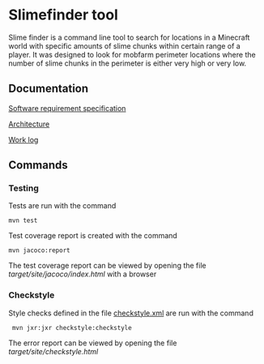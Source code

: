 # Slimefinder tool

Slime finder is a command line tool to search for locations in a Minecraft world with specific amounts of slime chunks within certain range of a player. It was designed to look for mobfarm perimeter locations where the number of slime chunks in the perimeter is either very high or very low.

## Documentation

[Software requirement specification](https://github.com/Nukelawe/otm/blob/master/Slimefinder/documentation/softwareRequirementSpecification.md)

[Architecture](https://github.com/Nukelawe/otm/blob/master/Slimefinder/documentation/architecture.md)

[Work log](https://github.com/Nukelawe/otm/blob/master/Slimefinder/documentation/workLog.md)

## Commands 

### Testing

Tests are run with the command

```
mvn test
```

Test coverage report is created with the command

```
mvn jacoco:report
```

The test coverage report can be viewed by opening the file _target/site/jacoco/index.html_ with a browser

### Checkstyle

Style checks defined in the file [checkstyle.xml]() are run with the command

```
 mvn jxr:jxr checkstyle:checkstyle
```

The error report can be viewed by opening the file _target/site/checkstyle.html_
